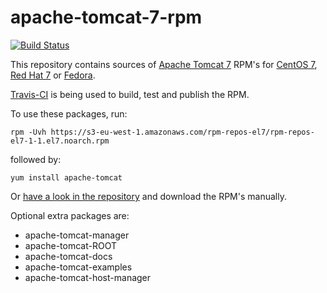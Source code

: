 # apache-tomcat-7-rpm

[![Build Status](https://travis-ci.org/robertdebock/apache-tomcat-7.el7.svg?branch=master)](https://travis-ci.org/robertdebock/apache-tomcat-7.el7)

This repository contains sources of [Apache Tomcat 7](http://tomcat.apache.org) RPM's for [CentOS 7](https://www.centos.org/), [Red Hat 7](http://www.redhat.com/) or [Fedora](https://getfedora.org/).

[Travis-CI](https://travis-ci.org/robertdebock/apache-tomcat-7.el7) is being used to build, test and publish the RPM.

To use these packages, run:

    rpm -Uvh https://s3-eu-west-1.amazonaws.com/rpm-repos-el7/rpm-repos-el7-1-1.el7.noarch.rpm

followed by:

    yum install apache-tomcat

Or [have a look in the repository](http://apache-tomcat7.el7.s3-eu-west-1.amazonaws.com/index.html) and download the RPM's manually.
    
Optional extra packages are:
- apache-tomcat-manager
- apache-tomcat-ROOT
- apache-tomcat-docs
- apache-tomcat-examples
- apache-tomcat-host-manager
